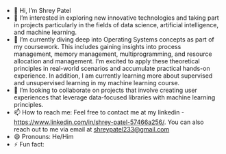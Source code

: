 - 👋 Hi, I’m Shrey Patel
- 👀 I’m interested in exploring new innovative technologies and taking part in projects particularly in the fields of data science, artificial intelligence, and machine learning.
- 🌱 I’m currently diving deep into Operating Systems concepts as part of my coursework. This includes gaining insights into process management, memory management, multiprogramming, and resource allocation and management. I'm excited to apply these theoretical principles in real-world scenarios and accumulate practical hands-on experience. In addition, I am currently learning more about supervised and unsupervised learning in my machine learning course.  
- 💞️ I’m looking to collaborate on projects that involve creating user experiences that leverage data-focused libraries with machine learning principles. 
- 📫 How to reach me: Feel free to contact me at my linkedin - https://www.linkedin.com/in/shrey-patel-57466a256/. You can also reach out to me via email at shreypatel233@gmail.com
- 😄 Pronouns: He/Him
- ⚡ Fun fact: 

<!---
spatel0703/spatel0703 is a ✨ special ✨ repository because its `README.md` (this file) appears on your GitHub profile.
You can click the Preview link to take a look at your changes.
--->
